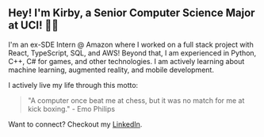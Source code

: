 ## **Hey! I'm Kirby, a Senior Computer Science Major at UCI!** 🐜🍴

I'm an ex-SDE Intern @ Amazon where I worked on a full stack project with React, TypeScript, SQL, and AWS! Beyond that, I am experienced in Python, C++,
C# for games, and other technologies. I am actively learning about machine learning, augmented reality, and mobile development. 

I actively live my life through this motto:
> "A computer once beat me at chess, but it was no match for me at kick boxing." - Emo Philips

Want to connect? Checkout my [LinkedIn](https://www.linkedin.com/in/kammari/).
<!--
**kirbster6/kirbster6** is a ✨ _special_ ✨ repository because its `README.md` (this file) appears on your GitHub profile.

Here are some ideas to get you started:
[Kirby_Ammari_Resume_2021-2022.pdf](https://github.com/kirbster6/kirbster6/files/7835913/Kirby_Ammari_Resume_2021-2022.pdf)

- 🔭 I’m currently working on ...
- 🌱 I’m currently learning ...
- 👯 I’m looking to collaborate on ...
- 🤔 I’m looking for help with ...
- 💬 Ask me about ...
- 📫 How to reach me: ...
- 😄 Pronouns: ...
- ⚡ Fun fact: ...
-->
